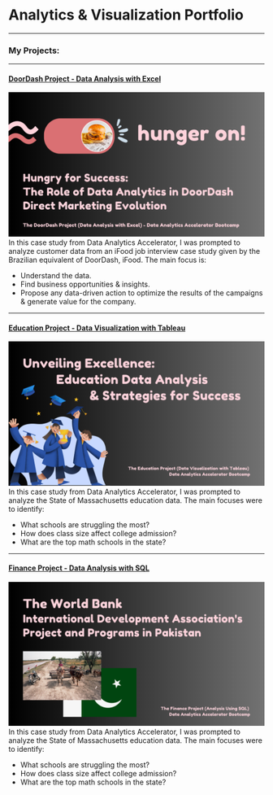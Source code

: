# Analytics & Visualization Portfolio

---

### My Projects:

---
#### [DoorDash Project - Data Analysis with Excel](https://www.linkedin.com/pulse/hungry-success-role-data-analytics-doordash-direct-marketing-backus/)
[<img src="images/hunger on! (4).png?raw=true"/>](https://www.linkedin.com/pulse/hungry-success-role-data-analytics-doordash-direct-marketing-backus/)
In this case study from Data Analytics Accelerator, I was prompted to analyze customer data from an iFood job interview case study given by the Brazilian equivalent of DoorDash, iFood. The main focus is:
- Understand the data.
- Find business opportunities & insights.
- Propose any data-driven action to optimize the results of the campaigns & generate value for the company.


---
#### [Education Project - Data Visualization with Tableau](https://www.linkedin.com/pulse/unveiling-excellence-education-data-analysis-success-steve-backus/)
[<img src="images/Education Project.png?raw=true"/>](https://www.linkedin.com/pulse/unveiling-excellence-education-data-analysis-success-steve-backus/)
In this case study from Data Analytics Accelerator, I was prompted to analyze the State of Massachusetts education data. The main focuses were to identify:
- What schools are struggling the most?
- How does class size affect college admission?
- What are the top math schools in the state? 

---

#### [Finance Project - Data Analysis with SQL]((/bank))
[<img src="images/Finance Project.png?raw=true"/>]((/bank))
In this case study from Data Analytics Accelerator, I was prompted to analyze the State of Massachusetts education data. The main focuses were to identify:
- What schools are struggling the most?
- How does class size affect college admission?
- What are the top math schools in the state? 




